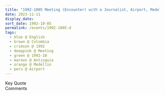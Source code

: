 ```yaml
---
title: "1992-1005 Meeting (Encounter) with a Journalist, Airport, Medellin, Antioquia, Colombia"
date: 2023-11-11
display_date: 
sort_date: 1992-10-05
permalink: /events/1992-1005-d
tags:
  - blue @ English
  - brown @ Colombia
  - crimson @ 1992
  - deeppink @ Meeting
  - green @ 1992-10
  - maroon @ Antioquia
  - orange @ Medellin
  - peru @ Airport
---
```


<wave-list>
  <list-title color="green" width="75">Key Quote</list-title>
  <list-item color="BlanchedAlmond"  width="200"></list-item>
  <list-item color="Lavender"></list-item>
  <list-item color="BlanchedAlmond"></list-item>
</wave-list>

<br>

<wave-list>
  <list-title color="green" width="75">Comments</list-title>
  <list-item color="BlanchedAlmond"  width="200"></list-item>
  <list-item color="Lavender"></list-item>
  <list-item color="BlanchedAlmond"></list-item>
</wave-list>